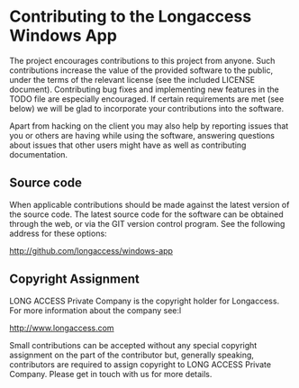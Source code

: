 Contributing to the Longaccess Windows App
==========================================

The project encourages contributions to this project from anyone. Such
contributions increase the value of the provided software to the public, under
the terms of the relevant license (see the included LICENSE document).
Contributing bug fixes and implementing new features in the TODO file are
especially encouraged. If certain requirements are met (see below) we will be
glad to incorporate your contributions into the software.

Apart from hacking on the client you may also help by reporting issues that you
or others are having while using the software, answering questions about issues
that other users might have as well as contributing documentation.

Source code
-----------

When applicable contributions should be made against the latest version of the
source code. The latest source code for the software can be obtained through
the web, or via the GIT version control program. See the following address for
these options:

http://github.com/longaccess/windows-app

Copyright Assignment
--------------------

LONG ACCESS Private Company is the copyright holder for Longaccess. For more
information about the company see:l

http://www.longaccess.com

Small contributions can be accepted without any special copyright assignment on
the part of the contributor but, generally speaking, contributors are required
to assign copyright to LONG ACCESS Private Company. Please get in touch with us for
more details.
